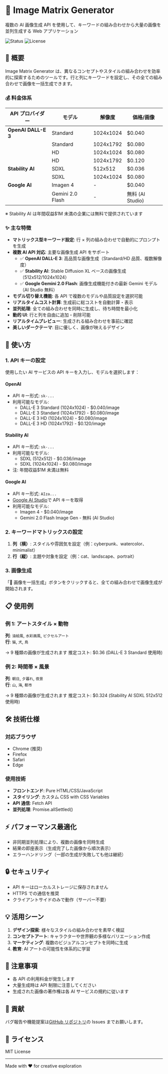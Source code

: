 # 🎨 Image Matrix Generator

複数の AI 画像生成 API を使用して、キーワードの組み合わせから大量の画像を並列生成する Web アプリケーション

![Status](https://img.shields.io/badge/status-active-success.svg)
![License](https://img.shields.io/badge/license-MIT-blue.svg)

## 🌟 概要

Image Matrix Generator は、異なるコンセプトやスタイルの組み合わせを効率的に探索するためのツールです。行と列にキーワードを設定し、その全ての組み合わせで画像を一括生成できます。

### 💰 料金体系

| API プロバイダー    | モデル           | 解像度    | 価格/画像        |
| ------------------- | ---------------- | --------- | ---------------- |
| **OpenAI DALL-E 3** | Standard         | 1024x1024 | $0.040           |
|                     | Standard         | 1024x1792 | $0.080           |
|                     | HD               | 1024x1024 | $0.080           |
|                     | HD               | 1024x1792 | $0.120           |
| **Stability AI**    | SDXL             | 512x512   | $0.036           |
|                     | SDXL             | 1024x1024 | $0.080           |
| **Google AI**       | Imagen 4         | -         | $0.040           |
|                     | Gemini 2.0 Flash | -         | 無料 (AI Studio) |

※ Stability AI は年間収益$1M 未満の企業には無料で提供されています

### ✨ 主な特徴

- **マトリックス型キーワード設定**: 行 × 列の組み合わせで自動的にプロンプトを生成
- **複数 AI API 対応**: 主要な画像生成 API をサポート
  - ✅ **OpenAI DALL-E 3**: 高品質な画像生成（Standard/HD 品質、複数解像度）
  - ✅ **Stability AI**: Stable Diffusion XL ベースの画像生成（512x512/1024x1024）
  - ✅ **Google Gemini 2.0 Flash**: 画像生成機能付きの最新 Gemini モデル（AI Studio 無料）
- **モデル切り替え機能**: 各 API で複数のモデルや品質設定を選択可能
- **リアルタイムコスト計算**: 生成前に総コストを自動計算・表示
- **並列処理**: 全ての組み合わせを同時に生成し、待ち時間を最小化
- **動的 UI**: 行と列を自由に追加・削除可能
- **リアルタイムプレビュー**: 生成される組み合わせを事前に確認
- **美しいダークテーマ**: 目に優しく、画像が映えるデザイン

## 🚀 使い方

### 1. API キーの設定

使用したい AI サービスの API キーを入力し、モデルを選択します：

#### OpenAI

- API キー形式: `sk-...`
- 利用可能なモデル:
  - DALL-E 3 Standard (1024x1024) - $0.040/image
  - DALL-E 3 Standard (1024x1792) - $0.080/image
  - DALL-E 3 HD (1024x1024) - $0.080/image
  - DALL-E 3 HD (1024x1792) - $0.120/image

#### Stability AI

- API キー形式: `sk-...`
- 利用可能なモデル:
  - SDXL (512x512) - $0.036/image
  - SDXL (1024x1024) - $0.080/image
- 注: 年間収益$1M 未満は無料

#### Google AI

- API キー形式: `AIza...`
- [Google AI Studio](https://aistudio.google.com/)で API キーを取得
- 利用可能なモデル:
  - Imagen 4 - $0.040/image
  - Gemini 2.0 Flash Image Gen - 無料 (AI Studio)

### 2. キーワードマトリックスの設定

1. **列（横）**: スタイルや雰囲気を設定（例：cyberpunk、watercolor、minimalist）
2. **行（縦）**: 主題や対象を設定（例：cat、landscape、portrait）

### 3. 画像生成

「🚀 画像を一括生成」ボタンをクリックすると、全ての組み合わせで画像生成が開始されます。

## 📋 使用例

### 例 1: アートスタイル × 動物

**列**: `油絵風`, `水彩画風`, `ピクセルアート`  
**行**: `猫`, `犬`, `鳥`

→ 9 種類の画像が生成されます
推定コスト: $0.36 (DALL-E 3 Standard 使用時)

### 例 2: 時間帯 × 風景

**列**: `朝日`, `夕暮れ`, `夜景`  
**行**: `山`, `海`, `都市`

→ 9 種類の画像が生成されます
推定コスト: $0.324 (Stability AI SDXL 512x512 使用時)

## 🛠️ 技術仕様

### 対応ブラウザ

- Chrome (推奨)
- Firefox
- Safari
- Edge

### 使用技術

- **フロントエンド**: Pure HTML/CSS/JavaScript
- **スタイリング**: カスタム CSS with CSS Variables
- **API 通信**: Fetch API
- **並列処理**: Promise.allSettled()

## ⚡ パフォーマンス最適化

- 非同期並列処理により、複数の画像を同時生成
- 結果の即座表示（生成完了した画像から順次表示）
- エラーハンドリング（一部の生成が失敗しても他は継続）

## 🔒 セキュリティ

- API キーはローカルストレージに保存されません
- HTTPS での通信を推奨
- クライアントサイドのみで動作（サーバー不要）

## 💡 活用シーン

1. **デザイン探索**: 様々なスタイルの組み合わせを素早く検証
2. **コンセプトアート**: キャラクターや世界観の多様なバリエーション作成
3. **マーケティング**: 複数のビジュアルコンセプトを同時に生成
4. **教育**: AI アートの可能性を体系的に学習

## 📝 注意事項

- 各 API の利用料金が発生します
- 大量生成時は API 制限に注意してください
- 生成された画像の著作権は各 AI サービスの規約に従います

## 🤝 貢献

バグ報告や機能提案は[GitHub リポジトリ]()の Issues までお願いします。

## 📄 ライセンス

MIT License

---

Made with ❤️ for creative exploration
